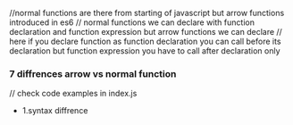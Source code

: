//normal functions are there from starting of javascript but arrow functions introduced in es6
// normal functions we can declare with function declaration and function expression
but arrow functions we can declare
// here if you declare function as function declaration you can call before its declaration but function expression you have to call after declaration only

### 7 diffrences arrow vs normal function

// check code examples in index.js

- 1.syntax diffrence
